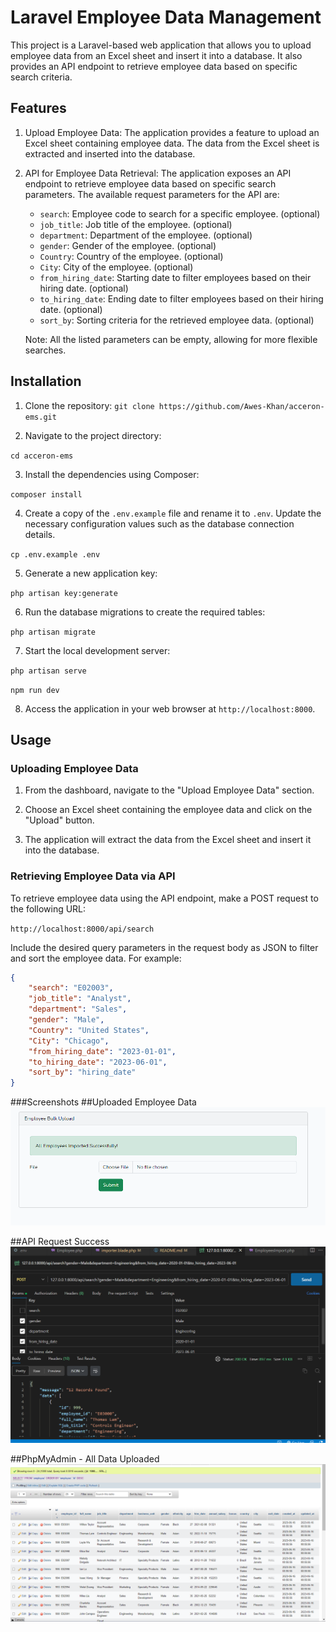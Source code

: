 # Laravel Employee Data Management

This project is a Laravel-based web application that allows you to upload employee data from an Excel sheet and insert it into a database. It also provides an API endpoint to retrieve employee data based on specific search criteria.

## Features

1. Upload Employee Data: The application provides a feature to upload an Excel sheet containing employee data. The data from the Excel sheet is extracted and inserted into the database.

2. API for Employee Data Retrieval: The application exposes an API endpoint to retrieve employee data based on specific search parameters. The available request parameters for the API are:

    - `search`: Employee code to search for a specific employee. (optional)
    - `job_title`: Job title of the employee. (optional)
    - `department`: Department of the employee. (optional)
    - `gender`: Gender of the employee. (optional)
    - `Country`: Country of the employee. (optional)
    - `City`: City of the employee. (optional)
    - `from_hiring_date`: Starting date to filter employees based on their hiring date. (optional)
    - `to_hiring_date`: Ending date to filter employees based on their hiring date. (optional)
    - `sort_by`: Sorting criteria for the retrieved employee data. (optional)

    Note: All the listed parameters can be empty, allowing for more flexible searches.

## Installation

1. Clone the repository:
   `git clone https://github.com/Awes-Khan/acceron-ems.git`

2. Navigate to the project directory:

`cd acceron-ems`

3. Install the dependencies using Composer:

`composer install`

4. Create a copy of the `.env.example` file and rename it to `.env`. Update the necessary configuration values such as the database connection details.

`cp .env.example .env`

5. Generate a new application key:

`php artisan key:generate`

6. Run the database migrations to create the required tables:

`php artisan migrate`

7. Start the local development server:

`php artisan serve`

`npm run dev`

8. Access the application in your web browser at `http://localhost:8000`.

## Usage

### Uploading Employee Data

1. From the dashboard, navigate to the "Upload Employee Data" section.

2. Choose an Excel sheet containing the employee data and click on the "Upload" button.

3. The application will extract the data from the Excel sheet and insert it into the database.

### Retrieving Employee Data via API

To retrieve employee data using the API endpoint, make a POST request to the following URL:

`http://localhost:8000/api/search`

Include the desired query parameters in the request body as JSON to filter and sort the employee data. For example:

```json
{
    "search": "E02003",
    "job_title": "Analyst",
    "department": "Sales",
    "gender": "Male",
    "Country": "United States",
    "City": "Chicago",
    "from_hiring_date": "2023-01-01",
    "to_hiring_date": "2023-06-01",
    "sort_by": "hiring_date"
}
```

###Screenshots
##Uploaded Employee Data
![Success Image](image.png)

##API Request Success
![API Screenshot](image-1.png)

##PhpMyAdmin - All Data Uploaded
![PHPMyadmin](image-2.png)
